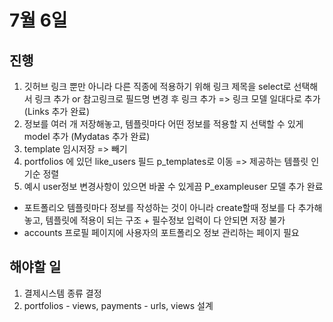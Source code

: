 # 7월 6일

## 진행

1. 깃허브 링크 뿐만 아니라 다른 직종에 적용하기 위해 링크 제목을 select로 선택해서 링크 추가 or 참고링크로 필드명 변경 후 링크 추가 => 링크 모델 일대다로 추가 (Links 추가 완료)
2. 정보를 여러 개 저장해놓고, 템플릿마다 어떤 정보를 적용할 지 선택할 수 있게 model 추가 (Mydatas 추가 완료)
3. template 임시저장 => 빼기
4. portfolios 에 있던 like_users 필드 p_templates로 이동 => 제공하는 템플릿 인기순 정렬
5. 예시 user정보 변경사항이 있으면 바꿀 수 있게끔 P_exampleuser 모델 추가 완료

- 포트폴리오 템플릿마다 정보를 작성하는 것이 아니라 create할때 정보를 다 추가해놓고, 템플릿에 적용이 되는 구조 + 필수정보 입력이 다 안되면 저장 불가
- accounts 프로필 페이지에 사용자의 포트폴리오 정보 관리하는 페이지 필요


## 해야할 일

1. 결제시스템 종류 결정
2. portfolios - views, payments - urls, views 설계